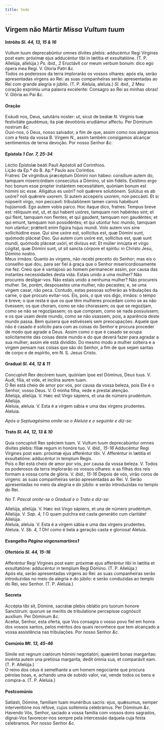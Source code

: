 ```yaml
---
title: todo
---
```

<h2 class="text-center">Virgem não Mártir <em>Missa Vultum tuum</em></h2>

<h4 class="text-center">Intróito <em>Sl. 44, 13, 15 & 16</em></h4>
<div class="container-fluid">
<div class="row">
<div class="dropcap text-justify">
Vultum tuum deprecabúntur omnes dívites plebis: adducéntur Regi Vírgines post eam: próximæ ejus adducéntur tibi in lætítia et exsultatióne. (T. P. Allelúja, allelúja.) <em>Ps. ibid., 2</em> Eructávit cor meum verbum bonum: dico ego ópera mea Regi.
V. Gloria Patri <em>&c.</em>
</div>
<div class="dropcap text-justify">
Todos os poderosos da terra implorarão os vossos olhares: após ela, serão apresentadas virgens ao Rei: as suas companheiras serão apresentadas ao Rei com grande alegria e júbilo. (T. P. Aleluia, aleluia.) <em>Sl. ibid., 2</em> Meu coração exprimiu uma palavra excelente: Consagro ao Rei as minhas obras!
V. Glória ao Pai <em>&c.</em>
</div>
</div>
</div>

<h4 class="text-center">Oração</h4>
<div class="container-fluid">
<div class="row">
<div class="dropcap text-justify">
Exáudi nos, Deus, salutáris noster: ut, sicut de beátæ <em>N. </em>Vírginis tuæ festivitáte gaudémus; ita piæ devotiónis erudiámur affectu. Per Dóminum nostrum <em>&c.</em>
</div>
<div class="dropcap text-justify">
Ouvi-nos, ó Deus, nosso salvador, a fim de que, assim como nos alegramos com a festa da vossa B. Virgem <em>N.</em>, assim também consigamos alcançar sentimentos de terna devoção. Por nosso Senhor <em>&c.</em>
</div>
</div>
</div>

<h4 class="text-center">Epístola <em>1 Cor. 7, 25-34</em></h4>
<div class="container-fluid">
<div class="row">
<div class="text-justify">
Léctio Epístolæ beáti Pauli Apóstoli ad Corínthios.
</div>
<div class="text-justify">
Lição da Ep.ª do B. Ap.º Paulo aos Coríntios.
</div>
<div class="dropcap text-justify">
Fratres: De virgínibus præcéptum Dómini non hábeo: consílium autem do, tamquam misericórdiam consecútus a Dómino, ut sim fidélis. Exístimo ergo hoc bonum esse propter instántem necessitátem, quóniam bonum est hómini sic esse. Alligátus es uxóri? noli quǽrere solutiónem. Solútus es ab uxóre? noli quǽrere uxorem. Si autem acceperis uxorem, non peccásti. Et si núpserit virgo, non peccavit: tribulatiónem tamen carnis habébunt hujúsmodi. Ego autem vobis parco. Hoc ítaque dico, fratres: Tempus breve est: réliquum est, ut, et qui habent uxóres, tamquam non habéntes sint; et qui flent, tamquam non flentes; et qui gaudent, tamquam non gaudéntes; et qui emunt, tamquam non possidéntes; et qui utúntur hoc mundo, tamquam non utántur; prǽterít enim figúra hujus mundi. Volo autem vos sine sollicitúdine esse. Qui sine uxóre est, sollícitus est, quæ Dómini sunt, quómodo pláceat Deo. Qui autem cum uxóre est, sollícitus est, quæ sunt mundi, quómodo pláceat uxóri, et divísus est. Et múlier innúpta et virgo cógitat, quæ Dómini sunt, ut sit sancta córpore et spíritu: in Christo Jesu, Dómino nostro.
</div>
<div class="dropcap text-justify">
Meus irmãos: Quanto às virgens, não recebi preceito do Senhor; mas eis o conselho que dou, para ser fiel à graça que o Senhor misericordiosamente me fez. Creio que é vantajoso ao homem permanecer assim, por causa das instantes necessidades desta vida. Estais unido a uma mulher? Não procureis desligar-vos. Não estais unido a nenhuma mulher? Não procureis mulher. Se, porém, desposastes uma mulher, não pecastes; e, se uma virgem casar, não peca. Contudo, estas pessoas sofrerão as tribulações da carne, o que procuro evitar-vos. Eis, pois, o que vos digo, irmãos: o tempo é breve; o que resta é que os que têm mulheres procedam como se as não tivessem; os que choram, como se não chorassem; os que se regozijam, como se não se regozijassem; os que compram, como se nada possuíssem; e os que usam deste mundo, como se não usassem, pois, a aparência deste mundo passa. Bem quisera que estivésseis sem preocupações. Aquele que não é casado é solícito para com as coisas do Senhor e procura proceder de modo que agrade a Deus. Assim como o que é casado se ocupa solicitamente das coisas deste mundo e do que deverá fazer para agradar a sua mulher; assim ele está dividido. Do mesmo modo a mulher solteira e a virgem pensam nas coisas que são do Senhor, a fim de que sejam santas de corpo e de espírito, em N. S. Jesus Cristo.
</div>
</div>
</div>

<h4 class="text-center">Gradual <em>Sl. 44, 12 & 11</em></h4>
<div class="container-fluid">
<div class="row">
<div class="dropcap text-justify">
Concupívit Rex decórem tuum, quóniam ipse est Dóminus, Deus tuus. V. Audi, fília, et vide, et inclína aurem tuam.
</div>
<div class="dropcap text-justify">
O Rei está cheio de amor por vós, por causa da vossa beleza, pois Ele é o Senhor, vosso Deus. V. Ó minha filha, vede e prestai atenção.
</div>
<div class="text-justify">
Allelúja, allelúja. V. Hæc est Virgo sápiens, et una de número prudéntum. Allelúja.
</div>
<div class="text-justify">
Aleluia, aleluia. V. Esta é a virgem sábia e uma das virgens prudentes. Aleluia.
</div>
</div>
</div>

<em>Após a Septuagésima omite-se o Aleluia e o seguinte e diz-se:</em>

<h4 class="text-center">Trato <em>Sl. 44, 12, 13 & 10</em></h4>
<div class="container-fluid">
<div class="row">
<div class="dropcap text-justify">
Quia concupívit Rex spéciem tuam. V. Vultum tuum deprecabúntur omnes divites plebis: fíliæ regum in honóre tuo. V. <em>ibid., 15-16</em> Adducéntur Regi Vírgines post eam: próximæ ejus afferéntur tibi. V. Afferéntur in lætítia et exsultatióne: adducéntur in templum Regis.
</div>
<div class="dropcap text-justify">
Pois o Rei está cheio de amor por vós, por causa da vossa beleza. V. Todos os poderosos da terra implorarão os vossos olhares: e as filhas dos reis formam a vossa corte de glória. V. <em>ibid., 15-16</em> Depois de vós, virão coros de virgens: as suas companheiras serão apresentadas ao Rei. V. Serão apresentadas no meio da alegria e do júbilo: e serão introduzidas no templo do Rei.
</div>
</div>
</div>

<em>No T. Pascal omite-se o Gradual e o Trato e diz-se:</em>

<div class="container-fluid">
<div class="row">
<div class="text-justify">
Allelúja, allelúja. V. Hæc est Virgo sápiens, et una de número prudéntum. Allelúja. V. <em>Sap. 4, 1</em> O quam pulchra est casta generátio cum claritáte! Allelúja.
</div>
<div class="text-justify">
Aleluia, aleluia. V. Esta é a virgem sábia e uma das virgens prudentes. Aleluia. V. <em>Sb. 4, 1</em> Oh! como é bela a geração casta e gloriosa! Aleluia.
</div>
</div>
</div>

<h4 class="text-center">Evangelho <em>Página virgensmartires1</em></h4>

<h4 class="text-center">Ofertório <em>Sl. 44, 15-16</em></h4>
<div class="container-fluid">
<div class="row">
<div class="dropcap text-justify">
Afferéntur Regi Vírgines post eam: próximæ ejus afferéntur tibi in lætítia et exsultatióne: adducéntur in templum Regi Dómino. (T. P. Allelúja.)
</div>
<div class="dropcap text-justify">
Após ela, serão apresentadas virgens ao Rei: as suas companheiras serão introduzidas no meio da alegria e do júbilo: e serão conduzidas ao templo do Rei, seu Senhor. (T. P. Aleluia.)
</div>
</div>
</div>

<h4 class="text-center">Secreta</h4>
<div class="container-fluid">
<div class="row">
<div class="dropcap text-justify">
Accépta tibi sit, Dómine, sacrátæ plebis oblátio pro tuorum honore Sanctórum: quorum se meritis de tribulatione percepísse cognóscit auxílium. Per Dóminum <em>&c.</em>
</div>
<div class="dropcap text-justify">
Aceitai, Senhor, esta oferta, que Vos consagra o vosso povo fiel em honra dos vossos santos, pelos méritos dos quais reconhece que tem alcançado a vossa assistência nas tribulações. Por nosso Senhor <em>&c.</em>
</div>
</div>
</div>

<h4 class="text-center">Comúnio <em>Mt. 13, 45-46</em></h4>
<div class="container-fluid">
<div class="row">
<div class="dropcap text-justify">
Símile est regnum cœlórum hómini negotiatóri, quærénti bonas margarítas: invénta autem una pretiósa margaríta, dedit ómnia sua, et comparávit eam. (T. P. Allelúja.)
</div>
<div class="dropcap text-justify">
O reino dos céus é semelhante a um homem negociante que procura pérolas boas, e, achando uma de subido valor, vai, vende todos os bens e compra-a. (T. P. Aleluia.)
</div>
</div>
</div>

<h4 class="text-center">Postcomúnio</h4>
<div class="container-fluid">
<div class="row">
<div class="dropcap text-justify">
Satiásti, Dómine, famíliam tuam munéribus sacris: ejus, quǽsumus, semper interventióne nos réfove, cujus sollémnia celebrámus. Per Dóminum <em>&c.</em>
</div>
<div class="dropcap text-justify">
Havendo Vós, Senhor, saciado a vossa família com vossos dons sagrados, dignai-Vos favorecer-nos sempre pela intercessão daquela cuja festa celebramos. Por nosso Senhor <em>&c.</em>
</div>
</div>
</div>

